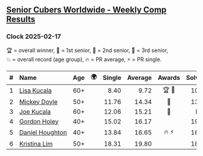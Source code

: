 <style>table {white-space: nowrap;}</style>
<link rel="stylesheet" type="text/css" href="/scw-comp/css/flags.css" />

## [Senior Cubers Worldwide - Weekly Comp Results](/scw-comp/results/)
### Clock 2025-02-17

<span style="white-space: nowrap;">🏆 = overall winner</span>, <span style="white-space: nowrap;">🥇 = 1st senior</span>, <span style="white-space: nowrap;">🥈 = 2nd senior</span>, <span style="white-space: nowrap;">🥉 = 3rd senior</span>, <span style="white-space: nowrap;">💥 = overall record (age group)</span>, <span style="white-space: nowrap;">🔥 = PR average</span>, <span style="white-space: nowrap;">⚡ = PR single</span>.

| # | Name | Age | 🌍 | Single | Average | Awards | Solve 1 | Solve 2 | Solve 3 | Solve 4 | Solve 5 | Video |
| :--: | :-- | :--: | :--: | --: | --: | :--: | --: | --: | --: | --: | --: | :-- |
| 1 | [Lisa Kucala](../../persons/lisa_kucala/clock.md) | 60+ | <i class="flag flag-US" /> | 8.40 | 9.72 | 🏆 🥇 | 10.14 | 9.61 | 9.49 | 8.40 | 10.05 | [Desktop](https://www.facebook.com/events/3910571685857249/permalink/3921622458085505) / [Mobile](https://m.facebook.com/events/3910571685857249?view=permalink&id=3921622458085505) |
| 2 | [Mickey Doyle](../../persons/mickey_doyle/clock.md) | 50+ | <i class="flag flag-US" /> | 11.76 | 14.34 | 🥈 | 13.25 | 13.51 | 11.76 | DNF | 16.25 | [Desktop](https://www.facebook.com/events/3910571685857249/permalink/3923682371212847) / [Mobile](https://m.facebook.com/events/3910571685857249?view=permalink&id=3923682371212847) |
| 3 | [Joe Kucala](../../persons/joe_kucala/clock.md) | 60+ | <i class="flag flag-US" /> | 12.06 | 15.21 | 🥉 | DNF | 13.09 | 20.36 | 12.19 | 12.06 | [Desktop](https://www.facebook.com/events/3910571685857249/permalink/3912428039004947) / [Mobile](https://m.facebook.com/events/3910571685857249?view=permalink&id=3912428039004947) |
| 4 | [Gordon Holey](../../persons/gordon_holey/clock.md) | 40+ | <i class="flag flag-US" /> | 15.02 | 16.17 |  | 19.51 | 15.28 | 16.91 | 16.31 | 15.02 | [Desktop](https://www.facebook.com/766997877/videos/1142684627048662) / [Mobile](https://m.facebook.com/766997877/videos/1142684627048662) |
| 5 | [Daniel Houghton](../../persons/daniel_houghton/clock.md) | 40+ | <i class="flag flag-CH" /> | 13.84 | 16.65 | 🔥 ⚡ | 16.36 | 17.14 | 16.44 | 21.17 | 13.84 | [Desktop](https://www.facebook.com/events/3910571685857249/permalink/3916450501936034) / [Mobile](https://m.facebook.com/events/3910571685857249?view=permalink&id=3916450501936034) |
| 6 | [Kristina Lim](../../persons/kristina_lim/clock.md) | 50+ | <i class="flag flag-US" /> | 18.31 | 19.80 |  | 18.31 | 19.33 | 26.05 | 20.84 | 19.24 | [Desktop](https://www.facebook.com/1045330593/videos/647324604487348) / [Mobile](https://m.facebook.com/1045330593/videos/647324604487348) |

<!-- Global site tag (gtag.js) - Google Analytics -->
<script async src="https://www.googletagmanager.com/gtag/js?id=UA-86348435-3"></script>
<script>window.dataLayer = window.dataLayer || []; function gtag() {dataLayer.push(arguments);} gtag('js', new Date()); gtag('config', 'UA-86348435-3');</script>
